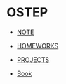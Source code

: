 # OSTEP

- [NOTE](./note)

- [HOMEWORKS](./homework)

- [PROJECTS]()

- [Book](https://pages.cs.wisc.edu/~remzi/OSTEP/)

